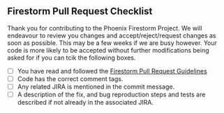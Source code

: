 ## Firestorm Pull Request Checklist
Thank you for contributing to the Phoenix Firestorm Project.
We will endeavour to review you changes and accept/reject/request changes as soon as possible. This may be a few weeks if we are busy however.
Your code is more likely to be accepted without further modifications being asked for if you can tcik the following boxes.
   - [ ] You have read and followed the [Firestorm Pull Request Guidelines](FS_PR_GUIDELINES.md)
   - [ ] Code has the correct comment tags.
   - [ ] Any related JIRA is mentioned in the commit message.
   - [ ] A description of the fix, and bug reproduction steps and tests are described if not already in the associated JIRA.
